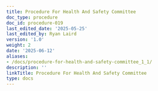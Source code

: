 ```yaml
---
title: Procedure For Health And Safety Committee
doc_type: procedure
doc_id: procedure-019
last_edited_date: '2025-05-25'
last_edited_by: Ryan Laird
version: '1.0'
weight: 2
date: '2025-06-12'
aliases:
- /docs/procedure-for-health-and-safety-committee_1_1/
description: ''
linkTitle: Procedure For Health And Safety Committee
type: docs
---
```


<!-- Unsupported block type: table_of_contents -->

<!-- Unsupported block type: unsupported -->
